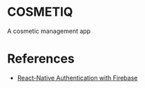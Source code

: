 # COSMETIQ
A cosmetic management app

# References

- [React-Native Authentication with Firebase](https://medium.com/@gauravrijal03/react-native-authentication-with-firebase-3db59d699952)
